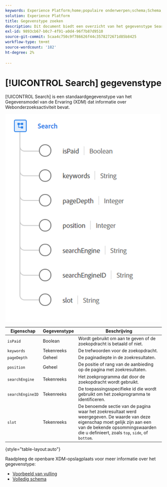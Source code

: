 ```yaml
---
keywords: Experience Platform;home;populaire onderwerpen;schema;Schema;XDM;velden;schema's;Schema's;search;datatype;data-type;data-type;
solution: Experience Platform
title: Gegevenstype zoeken
description: Dit document biedt een overzicht van het gegevenstype Search Experience Data Model (XDM).
exl-id: 9893cb67-b0c7-4f91-a0d4-96f7b87d9510
source-git-commit: 5caa4c750c9f786626f44c3578272671d85b8425
workflow-type: tm+mt
source-wordcount: '182'
ht-degree: 2%

---
```


# [!UICONTROL Search] gegevenstype

[!UICONTROL Search] is een standaardgegevenstype van het Gegevensmodel van de Ervaring (XDM) dat informatie over Webonderzoeksactiviteit bevat.

<img src="../images/data-types/search.PNG" width="500" /><br />

| Eigenschap | Gegevenstype | Beschrijving |
| --- | --- | --- |
| `isPaid` | Boolean | Wordt gebruikt om aan te geven of de zoekopdracht is betaald of niet. |
| `keywords` | Tekenreeks | De trefwoorden voor de zoekopdracht. |
| `pageDepth` | Geheel | De paginadiepte in de zoekresultaten. |
| `position` | Geheel | De positie of rang van de aanbieding op de pagina met zoekresultaten. |
| `searchEngine` | Tekenreeks | Het zoekprogramma dat door de zoekopdracht wordt gebruikt. |
| `searchEngineID` | Tekenreeks | De toepassingsspecifieke id die wordt gebruikt om het zoekprogramma te identificeren. |
| `slot` | Tekenreeks | De benoemde sectie van de pagina waar het zoekresultaat werd weergegeven. De waarde van deze eigenschap moet gelijk zijn aan een van de bekende opsommingswaarden die u definieert, zoals `top`, `side`, of `bottom`. |

{style=&quot;table-layout:auto&quot;}

Raadpleeg de openbare XDM-opslagplaats voor meer informatie over het gegevenstype:

* [Voorbeeld van vulling](https://github.com/adobe/xdm/blob/master/components/datatypes/search.example.1.json)
* [Volledig schema](https://github.com/adobe/xdm/blob/master/components/datatypes/search.schema.json)
